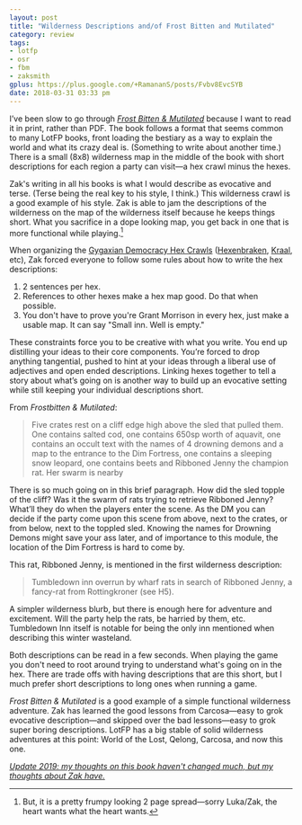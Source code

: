 ```yaml
---
layout: post
title: "Wilderness Descriptions and/of Frost Bitten and Mutilated"
category: review
tags:
- lotfp
- osr
- fbm
- zaksmith
gplus: https://plus.google.com/+RamananS/posts/Fvbv8EvcSYB
date: 2018-03-31 03:33 pm
---
```



I’ve been slow to go through [_Frost Bitten & Mutilated_][fbm] because I want to read it in print, rather than PDF. The book follows a format that seems common to many LotFP books, front loading the bestiary as a way to explain the world and what its crazy deal is. (Something to write about another time.) There is a small (8x8) wilderness map in the middle of the book with short descriptions for each region a party can visit—a hex crawl minus the hexes. 

Zak's writing in all his books is what I would describe as evocative and terse. (Terse being the real key to his style, I think.) This wilderness crawl is a good example of his style. Zak is able to jam the descriptions of the wilderness on the map of the wilderness itself because he keeps things short. What you sacrifice in a dope looking map, you get back in one that is more functional while playing.[^1]

When organizing the [Gygaxian Democracy Hex Crawls][gdhc] ([Hexenbraken][], [Kraal][], etc), Zak forced everyone to follow some rules about how to write the hex descriptions: 

1. 2 sentences per hex.
2. References to other hexes make a hex map good. Do that when possible.
3. You don't have to prove you're Grant Morrison in every hex, just make a usable map. It can say "Small inn. Well is empty." 

These constraints force you to be creative with what you write. You end up distilling your ideas to their core components. You’re forced to drop anything tangential, pushed to hint at your ideas through a liberal use of adjectives and open ended descriptions. Linking hexes together to tell a story about what’s going on is another way to build up an evocative setting while still keeping your individual descriptions short.

From *Frostbitten & Mutilated*:

> Five crates rest on a cliff edge high above the sled that pulled them. One contains salted cod, one contains 650sp worth of aquavit, one contains an occult text with the names of 4 drowning demons and a map to the entrance to the Dim Fortress, one contains a sleeping snow leopard, one contains beets and Ribboned Jenny the champion rat. Her swarm is nearby

There is so much going on in this brief paragraph. How did the sled topple of the cliff? Was it the swarm of rats trying to retrieve Ribboned Jenny? What’ll they do when the players enter the scene. As the DM you can decide if the party come upon this scene from above, next to the crates, or from below, next to the toppled sled. Knowing the names for Drowning Demons might save your ass later, and of importance to this module, the location of the Dim Fortress is hard to come by.

This rat, Ribboned Jenny, is mentioned in the first wilderness description:

> Tumbledown inn overrun by wharf rats in search of Ribboned Jenny, a fancy-rat from Rottingkroner (see H5).

A simpler wilderness blurb, but there is enough here for adventure and excitement. Will the party help the rats, be harried by them, etc. Tumbledown Inn itself is notable for being the only inn mentioned when describing this winter wasteland.

Both descriptions can be read in a few seconds. When playing the game you don't need to root around trying to understand what's going on in the hex. There are trade offs with having descriptions that are this short, but I much prefer short descriptions to long ones when running a game.

_Frost Bitten & Mutilated_ is a good example of a simple functional wilderness adventure. Zak has learned the good lessons from Carcosa—easy to grok evocative description—and skipped over the bad lessons—easy to grok super boring descriptions. LotFP has a big stable of solid wilderness adventures at this point: World of the Lost, Qelong, Carcosa, and now this one.

_[Update 2019: my thoughts on this book haven't changed much, but my thoughts about Zak have.](/zak/)_

[^1]: But, it is a pretty frumpy looking 2 page spread—sorry Luka/Zak, the heart wants what the heart wants.

[fbm]: http://www.lotfp.com/store/index.php?route=product/product&product_id=297
[gdhc]: /grab-bag/
[hexenbraken]: http://save.vs.totalpartykill.ca/grab-bag/hexenbracken/
[kraal]: http://save.vs.totalpartykill.ca/grab-bag/kraal/